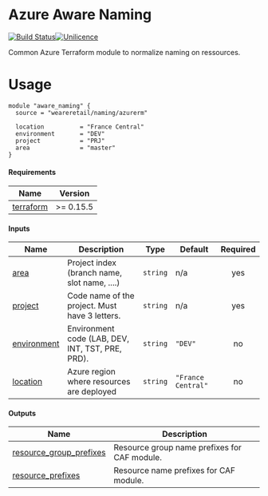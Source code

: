 # Azure Aware Naming

[![Build Status](https://dev.azure.com/weareretail/Tooling/_apis/build/status/mod_azu_naming?repoName=mod_azu_naming&branchName=master)](https://dev.azure.com/weareretail/Tooling/_build/latest?definitionId=2&repoName=mod_azu_naming&branchName=master)[![Unilicence](https://img.shields.io/badge/licence-The%20Unilicence-green)](LICENCE)

Common Azure Terraform module to normalize naming on ressources.

# Usage

```hcl
module "aware_naming" {
  source = "weareretail/naming/azurerm"

  location          = "France Central"
  environment       = "DEV"
  project           = "PRJ"
  area              = "master"
}

```

<!-- BEGIN_TF_DOCS -->
#### Requirements

| Name | Version |
|------|---------|
| <a name="requirement_terraform"></a> [terraform](#requirement\_terraform) | >= 0.15.5 |

#### Inputs

| Name | Description | Type | Default | Required |
|------|-------------|------|---------|:--------:|
| <a name="input_area"></a> [area](#input\_area) | Project index (branch name, slot name, ....) | `string` | n/a | yes |
| <a name="input_project"></a> [project](#input\_project) | Code name of the project. Must have 3 letters. | `string` | n/a | yes |
| <a name="input_environment"></a> [environment](#input\_environment) | Environment code (LAB, DEV, INT, TST, PRE, PRD). | `string` | `"DEV"` | no |
| <a name="input_location"></a> [location](#input\_location) | Azure region where resources are deployed | `string` | `"France Central"` | no |

#### Outputs

| Name | Description |
|------|-------------|
| <a name="output_resource_group_prefixes"></a> [resource\_group\_prefixes](#output\_resource\_group\_prefixes) | Resource group name prefixes for CAF module. |
| <a name="output_resource_prefixes"></a> [resource\_prefixes](#output\_resource\_prefixes) | Resource name prefixes for CAF module. |
<!-- END_TF_DOCS -->